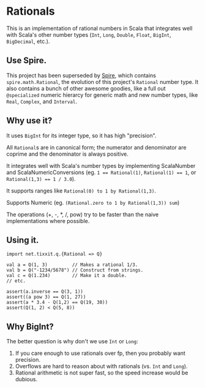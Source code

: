 Rationals
=========

This is an implementation of rational numbers in Scala that integrates well
with Scala's other number types (`Int`, `Long`, `Double`, `Float`, `BigInt`, 
`BigDecimal`, etc.).

Use Spire.
----------

This project has been superseded by [Spire](https://github.com/non/spire),
which contains `spire.math.Rational`, the evolution of this project's `Rational`
number type. It also contains a bunch of other awesome goodies, like a full out
`@specialized` numeric hierarcy for generic math and new number types, like
`Real`, `Complex`, and `Interval`.

Why use it?
-----------

It uses `BigInt` for its integer type, so it has high "precision".

All `Rational`s are in canonical form; the numerator and denominator are
coprime and the denominator is always positive.

It integrates well with Scala's number types by implementing ScalaNumber and
ScalaNumericConversions (eg. `1 == Rational(1)`, `Rational(1) == 1`, 
or `Rational(1,3) == 1 / 3.0`).

It supports ranges like `Rational(0) to 1 by Rational(1,3)`.

Supports Numeric (eg. `(Rational.zero to 1 by Rational(1,3)) sum`)

The operations (+, -, *, /, pow) try to be faster than the naive
implementations where possible.


Using it.
---------

    import net.tixxit.q.{Rational => Q}

    val a = Q(1, 3)         // Makes a rational 1/3.
    val b = Q("-1234/5678") // Construct from strings.
    val c = Q(1.234)        // Make it a double.
    // etc.
    
    assert(a.inverse == Q(3, 1))
    assert((a pow 3) == Q(1, 27))
    assert(a * 3.4 - Q(1,2) == Q(19, 30))
    assert(Q(1, 2) < Q(5, 8))


Why BigInt?
-----------

The better question is why don't we use `Int` or `Long`:

1. If you care enough to use rationals over fp, then you probably want precision.
2. Overflows are hard to reason about with rationals (vs. `Int` and `Long`).
3. Rational arithmetic is not super fast, so the speed increase would be dubious.

